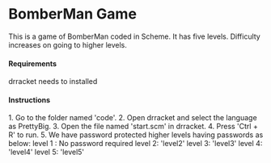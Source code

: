 <h1> BomberMan Game </h1>
This is a game of BomberMan coded in Scheme. It has five levels. Difficulty increases on going to higher levels.

<h4> Requirements </h4>
	drracket needs to installed

<h4> Instructions </h4>
	1. Go to the folder named 'code'.
	2. Open drracket and select the language as PrettyBig.
	3. Open the file named 'start.scm' in drracket.
	4. Press 'Ctrl + R' to run.
	5. We have password protected higher levels having passwords as below:
		level 1 : No password required
		level 2: 'level2'
		level 3: 'level3'
		level 4: 'level4'
		level 5: 'level5'
